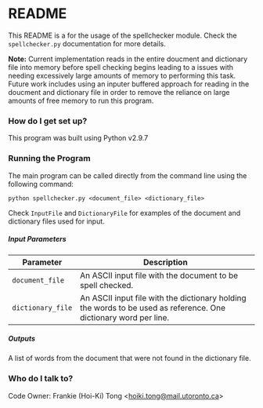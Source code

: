 # README #

This README is a for the usage of the spellchecker module. Check the `spellchecker.py` documentation for more details.

**Note:** Current implementation reads in the entire doucment and dictionary file into memory before spell checking begins leading to a issues with needing excessively large amounts of memory to performing this task. Future work includes using an inputer buffered approach for reading in the doucment and dictionary file in order to remove the reliance on large amounts of free memory to run this program.

### How do I get set up? ###

This program was built using Python v2.9.7

### Running the Program ###

The main program can be called directly from the command line using the following command:

`python spellchecker.py <document_file> <dictionary_file>`

Check `InputFile` and `DictionaryFile` for examples of the document and dictionary files used for input.

##### Input Parameters #####

Parameter                      | Description   
------------------------------ | -------------------------------------------------------------------------------------------------------------------------------------------------------------------------------------------------------------------------------------------
`document_file`                | An ASCII input file with the document to be spell checked.
`dictionary_file`              | An ASCII input file with the dictionary holding the words to be used as reference. One dictionary word per line.

##### Outputs #####

A list of words from the document that were not found in the dictionary file.

### Who do I talk to? ###

Code Owner: Frankie (Hoi-Ki) Tong <hoiki.tong@mail.utoronto.ca\>